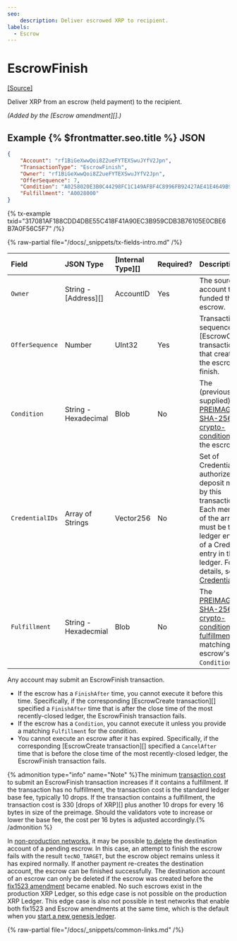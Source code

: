 ```yaml
---
seo:
    description: Deliver escrowed XRP to recipient.
labels:
  - Escrow
---
```

# EscrowFinish

[[Source]](https://github.com/XRPLF/rippled/blob/1e01cd34f7a216092ed779f291b43324c167167a/src/xrpld/app/tx/detail/Escrow.cpp "Source")

Deliver XRP from an escrow (held payment) to the recipient.

_(Added by the [Escrow amendment][].)_


## Example {% $frontmatter.seo.title %} JSON

```json
{
    "Account": "rf1BiGeXwwQoi8Z2ueFYTEXSwuJYfV2Jpn",
    "TransactionType": "EscrowFinish",
    "Owner": "rf1BiGeXwwQoi8Z2ueFYTEXSwuJYfV2Jpn",
    "OfferSequence": 7,
    "Condition": "A0258020E3B0C44298FC1C149AFBF4C8996FB92427AE41E4649B934CA495991B7852B855810100",
    "Fulfillment": "A0028000"
}
```

{% tx-example txid="317081AF188CDD4DBE55C418F41A90EC3B959CDB3B76105E0CBE6B7A0F56C5F7" /%}


{% raw-partial file="/docs/_snippets/tx-fields-intro.md" /%}

| Field           | JSON Type            | [Internal Type][] | Required? | Description |
|:----------------|:---------------------|:------------------|:----------|:------------|
| `Owner`         | String - [Address][] | AccountID         | Yes       | The source account that funded the escrow. |
| `OfferSequence` | Number               | UInt32            | Yes       | Transaction sequence of [EscrowCreate transaction][] that created the escrow to finish. |
| `Condition`     | String - Hexadecimal | Blob              | No        | The (previously-supplied) [PREIMAGE-SHA-256 crypto-condition](https://tools.ietf.org/html/draft-thomas-crypto-conditions-02#section-8.1) of the escrow. |
| `CredentialIDs` | Array of Strings     | Vector256         | No        | Set of Credentials to authorize a deposit made by this transaction. Each member of the array must be the ledger entry ID of a Credential entry in the ledger. For details, see [Credential IDs](./payment.md#credential-ids). |
| `Fulfillment`   | String - Hexadecmial | Blob              | No        | The [PREIMAGE-SHA-256 crypto-condition fulfillment](https://tools.ietf.org/html/draft-thomas-crypto-conditions-02#section-8.1.4) matching the escrow's `Condition`. |

Any account may submit an EscrowFinish transaction.

- If the escrow has a `FinishAfter` time, you cannot execute it before this time. Specifically, if the corresponding [EscrowCreate transaction][] specified a `FinishAfter` time that is after the close time of the most recently-closed ledger, the EscrowFinish transaction fails.
- If the escrow has a `Condition`, you cannot execute it unless you provide a matching `Fulfillment` for the condition.
- You cannot execute an escrow after it has expired. Specifically, if the corresponding [EscrowCreate transaction][] specified a `CancelAfter` time that is before the close time of the most recently-closed ledger, the EscrowFinish transaction fails.

{% admonition type="info" name="Note" %}The minimum [transaction cost](../../../../concepts/transactions/transaction-cost.md) to submit an EscrowFinish transaction increases if it contains a fulfillment. If the transaction has no fulfillment, the transaction cost is the standard ledger base fee, typically 10 drops. If the transaction contains a fulfillment, the transaction cost is 330 [drops of XRP][] plus another 10 drops for every 16 bytes in size of the preimage. Should the validators vote to increase or lower the base fee, the cost per 16 bytes is adjusted accordingly.{% /admonition %}

In [non-production networks](../../../../concepts/networks-and-servers/parallel-networks.md), it may be possible [to delete](../../../../concepts/accounts/deleting-accounts.md) the destination account of a pending escrow. In this case, an attempt to finish the escrow fails with the result `tecNO_TARGET`, but the escrow object remains unless it has expired normally. If another payment re-creates the destination account, the escrow can be finished successfully. The destination account of an escrow can only be deleted if the escrow was created before the [fix1523 amendment](/resources/known-amendments.md#fix1523) became enabled. No such escrows exist in the production XRP Ledger, so this edge case is not possible on the production XRP Ledger. This edge case is also not possible in test networks that enable both fix1523 and Escrow amendments at the same time, which is the default when you [start a new genesis ledger](../../../../infrastructure/testing-and-auditing/start-a-new-genesis-ledger-in-stand-alone-mode.md).

{% raw-partial file="/docs/_snippets/common-links.md" /%}
